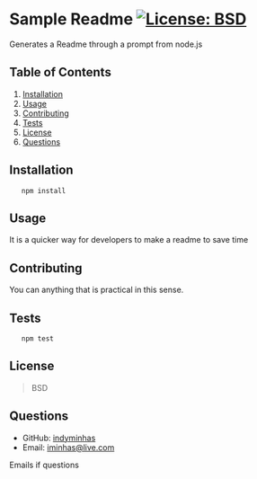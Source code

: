 # Sample Readme [![License: BSD](https://img.shields.io/badge/License-BSD%203--Clause-blue.svg)](https://opensource.org/licenses/BSD-3-Clause)
  Generates a Readme through a prompt from node.js
  ## Table of Contents
  1. [Installation](#Installation)
  2. [Usage](#Usage)
  3. [Contributing](#Contributing)
  4. [Tests](#Tests)
  5. [License](#License)
  6. [Questions](#Questions)
  ## Installation
       npm install
  ## Usage
  It is a quicker way for developers to make a readme to save time
  ## Contributing
  You can anything that is practical in this sense.
  ## Tests
       npm test
  ## License
  >BSD 
  ## Questions
  * GitHub: [indyminhas](https://github.com/indyminhas)
  * Email: [iminhas@live.com](mailto:iminhas@live.com)
  
  Emails if questions
